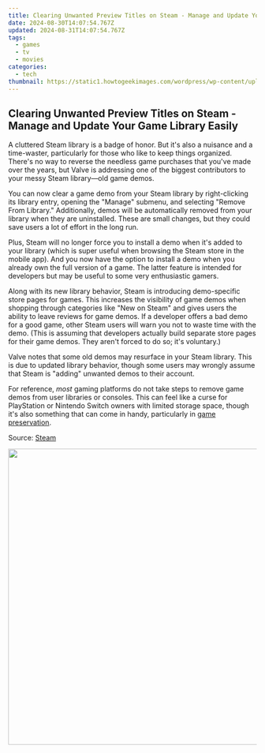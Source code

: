 ```yaml
---
title: Clearing Unwanted Preview Titles on Steam - Manage and Update Your Game Library Easily
date: 2024-08-30T14:07:54.767Z
updated: 2024-08-31T14:07:54.767Z
tags:
  - games
  - tv
  - movies
categories:
  - tech
thumbnail: https://static1.howtogeekimages.com/wordpress/wp-content/uploads/2024/01/steam-logo.jpg
---
```


## Clearing Unwanted Preview Titles on Steam - Manage and Update Your Game Library Easily

A cluttered Steam library is a badge of honor. But it's also a nuisance and a time-waster, particularly for those who like to keep things organized. There's no way to reverse the needless game purchases that you've made over the years, but Valve is addressing one of the biggest contributors to your messy Steam library—old game demos.

 You can now clear a game demo from your Steam library by right-clicking its library entry, opening the "Manage" submenu, and selecting "Remove From Library." Additionally, demos will be automatically removed from your library when they are uninstalled. These are small changes, but they could save users a lot of effort in the long run.

 Plus, Steam will no longer force you to install a demo when it's added to your library (which is super useful when browsing the Steam store in the mobile app). And you now have the option to install a demo when you already own the full version of a game. The latter feature is intended for developers but may be useful to some very enthusiastic gamers.

 Along with its new library behavior, Steam is introducing demo-specific store pages for games. This increases the visibility of game demos when shopping through categories like "New on Steam" and gives users the ability to leave reviews for game demos. If a developer offers a bad demo for a good game, other Steam users will warn you not to waste time with the demo. (This is assuming that developers actually build separate store pages for their game demos. They aren't forced to do so; it's voluntary.)

 Valve notes that some old demos may resurface in your Steam library. This is due to updated library behavior, though some users may wrongly assume that Steam is "adding" unwanted demos to their account.

 For reference, _most_ gaming platforms do not take steps to remove game demos from user libraries or consoles. This can feel like a curse for PlayStation or Nintendo Switch owners with limited storage space, though it's also something that can come in handy, particularly in [game preservation](https://www.digitaltrends.com/gaming/konami-versus-silent-hills-pt/).

 Source: [Steam](https://store.steampowered.com/news/app/593110?emclan=103582791457287600&emgid=6233628070477025190)

<ins class="adsbygoogle"
     style="display:block"
     data-ad-format="autorelaxed"
     data-ad-client="ca-pub-7571918770474297"
     data-ad-slot="1223367746"></ins>



<ins class="adsbygoogle"
     style="display:block"
     data-ad-client="ca-pub-7571918770474297"
     data-ad-slot="8358498916"
     data-ad-format="auto"
     data-full-width-responsive="true"></ins>



<!-- affiliate ads begin -->
<a href="https://appsumo.8odi.net/c/5597632/2075475/7443" target="_top" id="2075475"><img src="//a.impactradius-go.com/display-ad/7443-2075475" border="0" alt="" width="1200" height="600"/></a><img height="0" width="0" src="https://appsumo.8odi.net/i/5597632/2075475/7443" style="position:absolute;visibility:hidden;" border="0" />
<!-- affiliate ads end -->